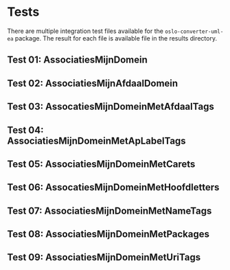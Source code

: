 # Tests

There are multiple integration test files available for the `oslo-converter-uml-ea` package. The result for each file is available file in the results directory.

## Test 01: AssociatiesMijnDomein

## Test 02: AssociatiesMijnAfdaalDomein

## Test 03: AssocatiesMijnDomeinMetAfdaalTags

## Test 04: AssociatiesMijnDomeinMetApLabelTags

## Test 05: AssociatiesMijnDomeinMetCarets

## Test 06: AssocatiesMijnDomeinMetHoofdletters

## Test 07: AssociatiesMijnDomeinMetNameTags

## Test 08: AssociatiesMijnDomeinMetPackages

## Test 09: AssociatiesMijnDomeinMetUriTags